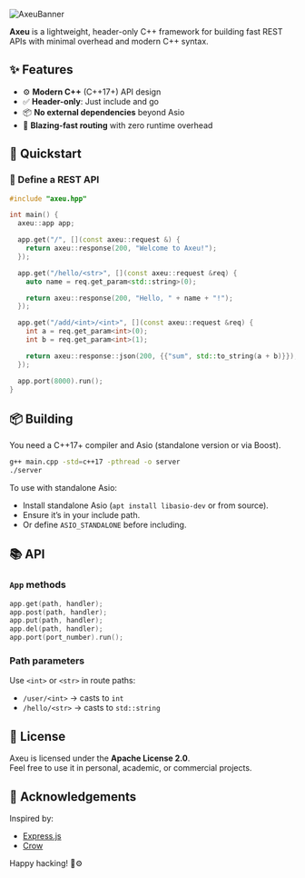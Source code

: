 ![AxeuBanner](https://u.cubeupload.com/Srinath10X/Screenshot20250606at.png)

**Axeu** is a lightweight, header-only C++ framework for building fast REST APIs with minimal overhead and modern C++ syntax.

## ✨ Features

- ⚙️ **Modern C++** (C++17+) API design
- ✅ **Header-only**: Just include and go
- 📦 **No external dependencies** beyond Asio
- 🚀 **Blazing-fast routing** with zero runtime overhead


## 🚀 Quickstart

### 🔗 Define a REST API

```cpp
#include "axeu.hpp"

int main() {
  axeu::app app;

  app.get("/", [](const axeu::request &) {
    return axeu::response(200, "Welcome to Axeu!");
  });

  app.get("/hello/<str>", [](const axeu::request &req) {
    auto name = req.get_param<std::string>(0);

    return axeu::response(200, "Hello, " + name + "!");
  });

  app.get("/add/<int>/<int>", [](const axeu::request &req) {
    int a = req.get_param<int>(0);
    int b = req.get_param<int>(1);

    return axeu::response::json(200, {{"sum", std::to_string(a + b)}});
  });

  app.port(8000).run();
}
```

## 📦 Building

You need a C++17+ compiler and Asio (standalone version or via Boost).

```sh
g++ main.cpp -std=c++17 -pthread -o server
./server
```

To use with standalone Asio:
- Install standalone Asio (`apt install libasio-dev` or from source).
- Ensure it’s in your include path.
- Or define `ASIO_STANDALONE` before including.


## 📚 API

### `App` methods
```cpp
app.get(path, handler);
app.post(path, handler);
app.put(path, handler);
app.del(path, handler);
app.port(port_number).run();
```

### Path parameters

Use `<int>` or `<str>` in route paths:

- `/user/<int>` → casts to `int`
- `/hello/<str>` → casts to `std::string`

## 📜 License

Axeu is licensed under the **Apache License 2.0**.  
Feel free to use it in personal, academic, or commercial projects.

## 🙏 Acknowledgements

Inspired by:
- [Express.js](https://expressjs.com/)
- [Crow](https://github.com/CrowCpp/Crow)

Happy hacking! 🧠⚙️

